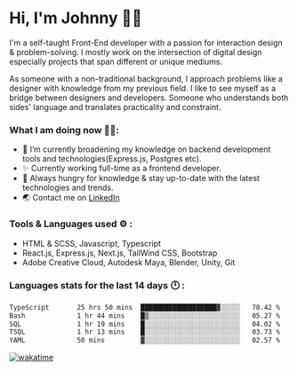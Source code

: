 # Hi, I'm Johnny 👋🧑‍

I'm a self-taught Front-End developer with a passion for interaction design & problem-solving. I mostly work on the intersection of digital design especially projects that span different or unique mediums.

As someone with a non-traditional background, I approach problems like a designer with knowledge from my previous field. I like to see myself as a bridge between designers and developers. Someone who understands both sides' language and translates practicality and constraint.

### What I am doing now 🧑‍💻:

- 🔭 I’m currently broadening my knowledge on backend development tools and technologies(Express.js, Postgres etc).
- ✨ Currently working full-time as a frontend developer.
- 📖 Always hungry for knowledge & stay up-to-date with the latest technologies and trends.
- 🌏 Contact me on [LinkedIn](https://www.linkedin.com/in/johchai/)

### Tools & Languages used ⚙️ :

- HTML & SCSS, Javascript, Typescript
- React.js, Express.js, Next.js, TailWind CSS, Bootstrap
- Adobe Creative Cloud, Autodesk Maya, Blender, Unity, Git

### Languages stats for the last 14 days 🕛 :

<!--START_SECTION:waka-->

```txt
TypeScript       25 hrs 50 mins  ███████████████████▓░░░░░   78.42 %
Bash             1 hr 44 mins    █▒░░░░░░░░░░░░░░░░░░░░░░░   05.27 %
SQL              1 hr 19 mins    █░░░░░░░░░░░░░░░░░░░░░░░░   04.02 %
TSQL             1 hr 13 mins    █░░░░░░░░░░░░░░░░░░░░░░░░   03.73 %
YAML             50 mins         ▓░░░░░░░░░░░░░░░░░░░░░░░░   02.57 %
```

<!--END_SECTION:waka-->

[![wakatime](https://wakatime.com/badge/user/0cd14e89-b357-451d-b5c1-4a79286fb5a6.svg)](https://wakatime.com/@0cd14e89-b357-451d-b5c1-4a79286fb5a6)
